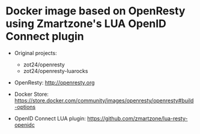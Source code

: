 # Docker image based on OpenResty using Zmartzone's LUA OpenID Connect plugin
- Original projects:
    - zot24/openresty
    - zot24/openresty-luarocks

- OpenResty: http://openresty.org
- Docker Store: https://store.docker.com/community/images/openresty/openresty#build-options
- OpenID Connect LUA plugin: https://github.com/zmartzone/lua-resty-openidc

